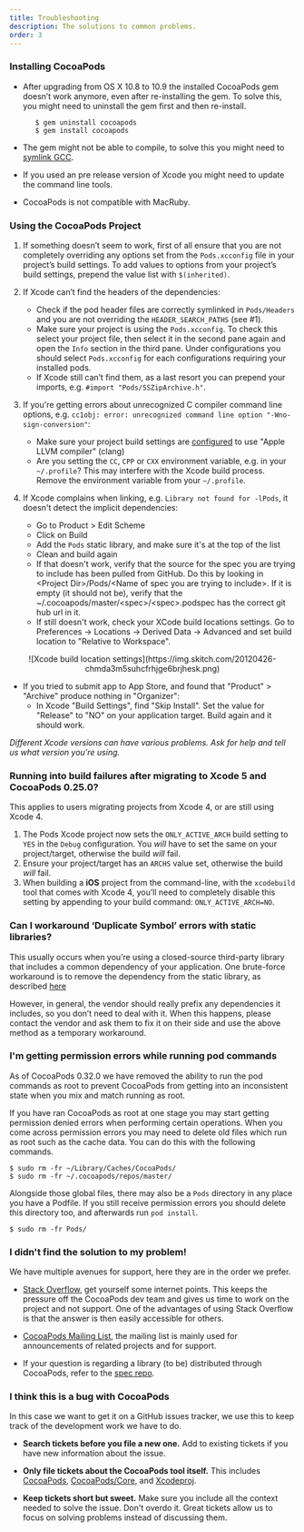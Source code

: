 ```yaml
---
title: Troubleshooting
description: The solutions to common problems.
order: 3
---
```


### Installing CocoaPods

* After upgrading from OS X 10.8 to 10.9 the installed CocoaPods gem doesn’t work anymore, even after re-installing the gem. To solve this, you might need to uninstall the gem first and then re-install.

         $ gem uninstall cocoapods
         $ gem install cocoapods
         
* The gem might not be able to compile, to solve this you might need to [symlink GCC](http://www.relaxdiego.com/2012/02/using-gcc-when-xcode-43-is-installed.html).
* If you used an pre release version of Xcode you might need to update the command line tools.
* CocoaPods is not compatible with MacRuby.

### Using the CocoaPods Project

1. If something doesn’t seem to work, first of all ensure that you are not completely overriding any options set from the `Pods.xcconfig` file in your project’s build settings. To add values to options from your project’s build settings, prepend the value list with `$(inherited)`.

2. If Xcode can’t find the headers of the dependencies:
   * Check if the pod header files are correctly symlinked in `Pods/Headers` and you are not overriding the `HEADER_SEARCH_PATHS` (see #1).
   * Make sure your project is using the `Pods.xcconfig`. To check this select your project file, then select it in the second pane again and open the `Info` section in the third pane. Under configurations you should select `Pods.xcconfig` for each configurations requiring your installed pods.
   * If Xcode still can’t find them, as a last resort you can prepend your imports, e.g. `#import "Pods/SSZipArchive.h"`.

3. If you're getting errors about unrecognized C compiler command line options, e.g. `cc1obj: error: unrecognized command line option "-Wno-sign-conversion"`:
   * Make sure your project build settings are [configured](https://img.skitch.com/20111120-brfn4mp8qwrju8w8325wphan9h.png) to use "Apple LLVM compiler" (clang)
   * Are you setting the `CC`, `CPP` or `CXX` environment variable, e.g. in your `~/.profile`? This may interfere with the Xcode build process. Remove the environment variable from your `~/.profile`.

4. If Xcode complains when linking, e.g. `Library not found for -lPods`, it doesn't detect the implicit dependencies:
   * Go to Product > Edit Scheme
   * Click on Build
   * Add the `Pods` static library, and make sure it's at the top of the list
   * Clean and build again
   * If that doesn't work, verify that the source for the spec you are trying to include has been pulled from GitHub. Do this by looking in &lt;Project Dir>/Pods/&lt;Name of spec you are trying to include>. If it is empty (it should not be), verify that the ~/.cocoapods/master/&lt;spec>/&lt;spec>.podspec has the correct git hub url in it.
   * If still doesn't work, check your XCode build locations settings. Go to Preferences -> Locations -> Derived Data -> Advanced and set build location to "Relative to Workspace".

<center> ![Xcode build location settings](https://img.skitch.com/20120426-chmda3m5suhcfrhjge6brjhesk.png) </center>

* If you tried to submit app to App Store, and found that "Product" > "Archive" produce nothing in "Organizer":
    * In Xcode "Build Settings", find "Skip Install". Set the value for "Release" to "NO" on your application target. Build again and it should work. 

_Different Xcode versions can have various problems. Ask for help and tell us what version you're using._

### Running into build failures after migrating to Xcode 5 and CocoaPods 0.25.0?

This applies to users migrating projects from Xcode 4, or are still using Xcode 4.

1. The Pods Xcode project now sets the `ONLY_ACTIVE_ARCH` build setting to
   `YES` in the `Debug` configuration. You _will_ have to set the same on your
   project/target, otherwise the build _will_ fail.
2. Ensure your project/target has an `ARCHS` value set, otherwise the build
   _will_ fail.
3. When building a **iOS** project from the command-line, with the `xcodebuild`
   tool that comes with Xcode 4, you’ll need to completely disable this setting
   by appending to your build command: `ONLY_ACTIVE_ARCH=NO`.

### Can I workaround ‘Duplicate Symbol’ errors with static libraries?

This usually occurs when you’re using a closed-source third-party library that includes a common dependency of your application. One brute-force workaround is to remove the dependency from the static library, as described [here](http://atnan.com/blog/2012/01/12/avoiding-duplicate-symbol-errors-during-linking-by-removing-classes-from-static-libraries)

However, in general, the vendor should really prefix any dependencies it includes, so you don’t need to deal with it. When this happens, please contact the vendor and ask them to fix it on their side and use the above method as a temporary workaround.

### I'm getting permission errors while running pod commands

As of CocoaPods 0.32.0 we have removed the ability to run the pod commands as
root to prevent CocoaPods from getting into an inconsistent state when you mix
and match running as root.

If you have ran CocoaPods as root at one stage you may start getting permission
denied errors when performing certain operations. When you come across
permission errors you may need to delete old files which run as root such as
the cache data. You can do this with the following commands.

    $ sudo rm -fr ~/Library/Caches/CocoaPods/
    $ sudo rm -fr ~/.cocoapods/repos/master/

Alongside those global files, there may also be a `Pods` directory in any place
you have a Podfile. If you still receive permission errors you should delete
this directory too, and afterwards run `pod install`.

    $ sudo rm -fr Pods/

### I didn't find the solution to my problem!

We have multiple avenues for support, here they are in the order we prefer.

* [Stack Overflow](http://stackoverflow.com/search?q=CocoaPods), get yourself some internet points. This keeps the pressure off the CocoaPods dev team and gives us time to work on the project and not support. One of the advantages of using Stack Overflow is that the answer is then easily accessible for others.

* [CocoaPods Mailing List](http://groups.google.com/group/cocoapods), the mailing list is mainly used for announcements of related projects and for support.

* If your question is regarding a library (to be) distributed through CocoaPods, refer to the [spec repo](https://github.com/CocoaPods/Specs).

### I think this is a bug with CocoaPods

In this case we want to get it on a GitHub issues tracker, we use this to keep track of the development work we have to do.

* **Search tickets before you file a new one.** Add to existing tickets if you have new information about the issue.
* **Only file tickets about the CocoaPods tool itself.** This includes [CocoaPods](https://github.com/CocoaPods/CocoaPods/issues),
  [CocoaPods/Core](https://github.com/CocoaPods/Core/issues), and [Xcodeproj](https://github.com/CocoaPods/Xcodeproj/issues).
  
* **Keep tickets short but sweet.** Make sure you include all the context needed to solve the issue. Don't overdo it. Great tickets allow us to focus on solving problems instead of discussing them.
